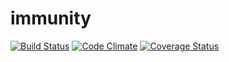 # immunity

[![Build Status](https://travis-ci.org/<kalyco>/<immunity>.svg?branch=master)](https://travis-ci.org/<kalyco>/<immunity>) [![Code Climate](https://codeclimate.com/github/<kalyco>/<immunity>.png)](https://codeclimate.com/github/<kalyco>/<immunity>) [![Coverage Status](https://coveralls.io/repos/<kalyco>/<immunity>/badge.png)](https://coveralls.io/r/<kalyco>/<immunity>)
